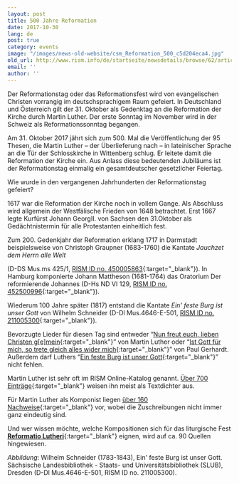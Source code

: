 ```yaml
---
layout: post
title: 500 Jahre Reformation
date: 2017-10-30
lang: de
post: true
category: events
image: "/images/news-old-website/csm_Reformation_500_c5d204eca4.jpg"
old_url: http://www.rism.info/de/startseite/newsdetails/browse/62/article/64/500-years-of-the-protestant-reformation.html
email: ''
author: ''
---
```



Der Reformationstag oder das Reformationsfest wird von evangelischen Christen vorrangig im deutschsprachigem Raum gefeiert. In Deutschland und Österreich gilt der 31. Oktober als Gedenktag an die Reformation der Kirche durch Martin Luther. Der erste Sonntag im November wird in der Schweiz als Reformationssonntag begangen.

Am 31. Oktober 2017 jährt sich zum 500. Mal die Veröffentlichung der 95 Thesen, die Martin Luther – der Überlieferung nach – in lateinischer Sprache an die Tür der Schlosskirche in Wittenberg schlug. Er leitete damit die Reformation der Kirche ein. Aus Anlass diese bedeutenden Jubiläums ist der Reformationstag einmalig ein gesamtdeutscher gesetzlicher Feiertag.



Wie wurde in den vergangenen Jahrhunderten der Reformationstag gefeiert?



1617 war die Reformation der Kirche noch in vollem Gange. Als Abschluss wird allgemein der Westfälische Frieden von 1648 betrachtet. Erst 1667 legte Kurfürst Johann GeorgII. von Sachsen den 31.Oktober als Gedächtnistermin für alle Protestanten einheitlich fest.



Zum 200. Gedenkjahr der Reformation erklang 1717 in Darmstadt beispielsweise von Christoph Graupner (1683-1760) die Kantate _Jauchzet dem Herrn alle Welt_

(D-DS Mus.ms 425/1, [RISM ID no. 450005863](https://opac.rism.info/metaopac/search?View=rism&id=450005863&Language=de){:target="_blank"}). In Hamburg komponierte Johann Mattheson (1681-1764) das Oratorium Der reformierende Johannes (D-Hs ND VI 129, [RISM ID no. 452500996](https://opac.rism.info/search?id=452500996){:target="_blank"}).

Wiederum 100 Jahre später (1817) entstand die Kantate _Ein' feste Burg ist unser Gott_ von Wilhelm Schneider (D-Dl Mus.4646-E-501, [RISM ID no. 211005300](https://opac.rism.info/search?id=211005300){:target="_blank"}).



Bevorzugte Lieder für diesen Tag sind entweder “[Nun freut euch, lieben Christen g[e]mein](https://opac.rism.info/search?View=rism&q=Nun+freut+euch+lieben+christen){:target="_blank"}” von Martin Luther oder “[Ist Gott für mich, so trete gleich alles wider mich](https://opac.rism.info/search?View=rism&q=Ist+Gott+f%C3%BCr+mich+so+trete){:target="_blank"}” von Paul Gerhardt. Außerdem darf Luthers “[Ein feste Burg ist unser Gott](https://opac.rism.info/search?View=rism&q=Ein+feste+Burg+ist+unser+Gott){:target="_blank"}” nicht fehlen.



Martin Luther ist sehr oft im RISM Online-Katalog genannt. [Über 700 Einträge](https://opac.rism.info/search?View=rism&q=118575449){:target="_blank"} weisen ihn meist als Textdichter aus.

Für Martin Luther als Komponist liegen [über 160 Nachweise](https://opac.rism.info/search?View=rism&author=Luther+Martin){:target="_blank"} vor, wobei die Zuschreibungen nicht immer ganz eindeutig sind.



Und wer wissen möchte, welche Kompositionen sich für das liturgische Fest [**Reformatio Lutheri**](https://opac.rism.info/search?View=rism&q=Reformatio+Lutheri&Language=en){:target="_blank"} eignen, wird auf ca. 90 Quellen hingewiesen.



_Abbildung_: Wilhelm Schneider (1783-1843), Ein' feste Burg ist unser Gott. Sächsische Landesbibliothek - Staats- und Universitätsbibliothek (SLUB), Dresden (D-Dl Mus.4646-E-501, RISM ID no. 211005300).


